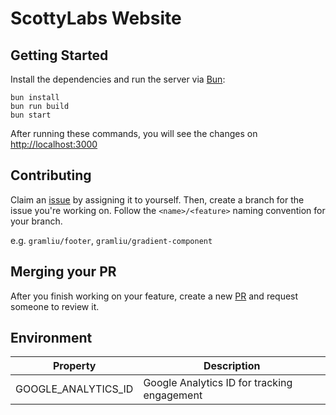 # ScottyLabs Website

## Getting Started

Install the dependencies and run the server via [Bun](https://bun.sh):

```
bun install
bun run build
bun start
```

After running these commands, you will see the changes on [http://localhost:3000](http://localhost:3000/)

## Contributing

Claim an [issue](https://github.com/ScottyLabs/web/issues) by assigning it to yourself. Then, create a branch for the issue you're working on. Follow the `<name>/<feature>` naming convention for your branch.

e.g. `gramliu/footer`, `gramliu/gradient-component`

## Merging your PR

After you finish working on your feature, create a new [PR](https://github.com/ScottyLabs/web/pulls) and request someone to review it.

## Environment

| Property            | Description                                 |
| ------------------- | ------------------------------------------- |
| GOOGLE_ANALYTICS_ID | Google Analytics ID for tracking engagement |
